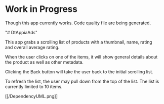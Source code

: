 # Work in Progress

Though this app currently works.
Code quality file are being generated.

"# DtAppiaAds" 

This app grabs a scrolling list of products with
a thumbnail, name, rating and overall average rating.

When the user clicks on one of the items, it will show
general details about the product as well as other metadata.

Clicking the Back button will take the user back to the initial
scrolling list.

To refresh the list, the user may pull down from the top of the list.
The list is currently limited to 10 items.

[[/DependencyUML.png]]

